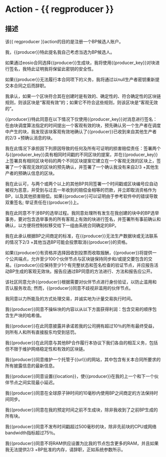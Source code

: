 # Action - {{ regproducer }}


## 描述
该{{ regproducer }}action的目的是注册一个BP候选人账户。

我，{{producer}}特此提名我自己考虑当选为BP候选人。

如果通过eosio合同选择{{producer}}生成块，我将使用{{producer_key}}对块进行签名，我特此证明我将保留此密钥的安全性。

如果{{producer}}无法履行本合同项下的义务，我将通过以null生产者密钥重新提交本合同之后而辞职。

我承认，如果一个区块符合其在创建时是有效的、确定性的、符合确定性的区块链规则，则该区块是“客观有效”的；如果它不符合这些规则，则该区块是“客观无效的”。

{{producer}}特此同意在以下情况下仅使用{{producer_key}}对消息进行签名：在由块调度算法指定的时间提出一个客观有效的块，预先确认另一个生产者在调度中产生的块，我发现该块客观有效地确认了{{producer}}已收到来自其他生产者的2/3 +预确认消息的块。

我在此情况下承担因下列原因导致的任何及所有可证明的损害赔偿责任：签署两个与{{producer_key}}具有相同时间戳的不同区块的提案，并在{{producer_key}}上签署具有相同区块号码的两个不同区块提案它建立在一个客观无效的区块上，签署了一个客观无效的区块的预先确认，并签署了一个确认我没有来自2/3 +其他生产者的预确认信息的区块。

我在此认可，与两个或两个以上的其他BP共同签署一个时间戳或区块编号应自动被视为恶意，并受到与过去一年收到的赔偿金相等的罚款，并立即取消资格作为BP，以及其他损害赔偿。如果{{producer}}可以证明由于参考软件中的错误导致双重签名; 举证责任在{{producer}}上。

我在此同意不干涉BP的选举过程。我同意处理所有发生在我创建的块中的BP选举事务，要对包含选举事务的所有客观上有效的块进行签名，并签署所有事前确认和确认，以方便将控制权移交给下一组由系统合同确定的BP。

我在此承认根据BP之间商定的标准，在{{producer}}无法生产数据块或无法联系的情况下2/3 +其他当选BP可能会投票取消{{producer}}的资格。

如果{{producer}}有资格并选择因收到投票而收取报酬，{{producer}}将提供一个公共端点，允许至少100个伙伴节点与区块链保持同步和/或提交要包含的交易。{{producer}}应保持至少1个有完整状态和签名检查的验证节点，并应报告活动BP生成的客观无效块。报告应通过BP同意的方法进行、方法和报告应公开。

该社区同意允许{{producer}}根据需要对伙伴节点进行身份验证，以防止滥用和否认服务攻击; 然而，{{producer}}同意不歧视非滥用的伙伴节点。

我同意以力所能及的方式处理交易，并诚实地为计量交易执行时间。

我{{producer}}同意不操纵块的内容以从以下方面获得利润：包含交易的顺序包含生产块的哈希值。

我{{producer}}在此同意披露并承诺若我的公司拥有超过10％的所有最终受益，则所有人和所有直接股东均受到惩罚。

我{{producer}}在此同意与其他BP合作履行本协议下我们各自的相互义务，包括但不限于维护网络稳定性和有效的区块链。

我{{producer}}同意维护一个托管于{{url}}的网站，其中包含有关本合同所要求的所有披露信息的最新信息。

我{{producer}}同意设置{{location}}，使{{producer}}在我的上一个和下一个伙伴节点之间实现最小延迟。

我{{producer}}同意在全球原子钟时间的10毫秒内使用BP之间商定的方法保持时间同步。

我{{producer}}同意在我的预定时间之前不生成块，除非我收到了之前BP生成的所有块。

我{{producer}}同意不发布时间戳超过500毫秒的块，除非先前块的CPU或网络bandwidth指标超过75％。

我{{producer}}同意不将RAM供应设置为比我的节点包含更多的RAM，并且如果我无法提供2/3 +BP批准的内存，请辞职，正如系统参数所示。
